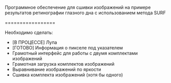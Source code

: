 Программное обеспечение для сшивки изображений на примере результатов ретинографии глазного дна с использованием метода SURF

=================

Необходимо сделать:

- [В ПРОЦЕССЕ] Лупа
- [ГОТОВО] Информация о пикселе под указателем
- Грамотный интерфейс для работы с двумя комплектами изображений
- Грамотная загрузка комплектов изображений
- Выравнивание изображений по яркости
- Сшивка комплекта изображений (хотя бы одного)
